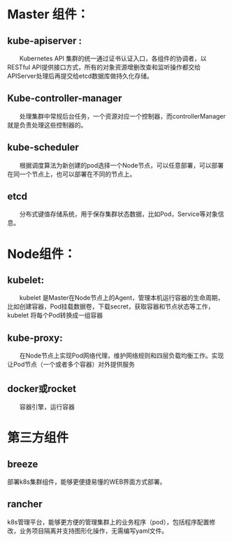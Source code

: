 # Master 组件：
## kube-apiserver :
　　Kubernetes API 集群的统一通过证书认证入口，各组件的协调者，以RESTful API提供接口方式，所有的对象资源增删改查和监听操作都交给APIServer处理后再提交给etcd数据库做持久化存储。
　　
## Kube-controller-manager
　　处理集群中常规后台任务，一个资源对应一个控制器，而controllerManager就是负责处理这些控制器的。
　　
## kube-scheduler
　　根据调度算法为新创建的pod选择一个Node节点，可以任意部署，可以部署在同一个节点上，也可以部署在不同的节点上。
　　
## etcd
　　分布式键值存储系统，用于保存集群状态数据，比如Pod，Service等对象信息。
　　
# Node组件：
## kubelet:
　　kubelet 是Master在Node节点上的Agent，管理本机运行容器的生命周期，比如创建容器，Pod挂载数据卷，下载secret，获取容器和节点状态等工作，kubelet 将每个Pod转换成一组容器
　　
## kube-proxy:
　　在Node节点上实现Pod网络代理，维护网络规则和四层负载均衡工作。实现让Pod节点（一个或者多个容器）对外提供服务
　　
## docker或rocket
　　容器引擎，运行容器
　　
# 第三方组件

## breeze
部署k8s集群组件，能够更便捷易懂的WEB界面方式部署。

## rancher
k8s管理平台，能够更方便的管理集群上的业务程序（pod），包括程序配置修改，业务项目隔离并支持图形化操作，无需编写yaml文件。